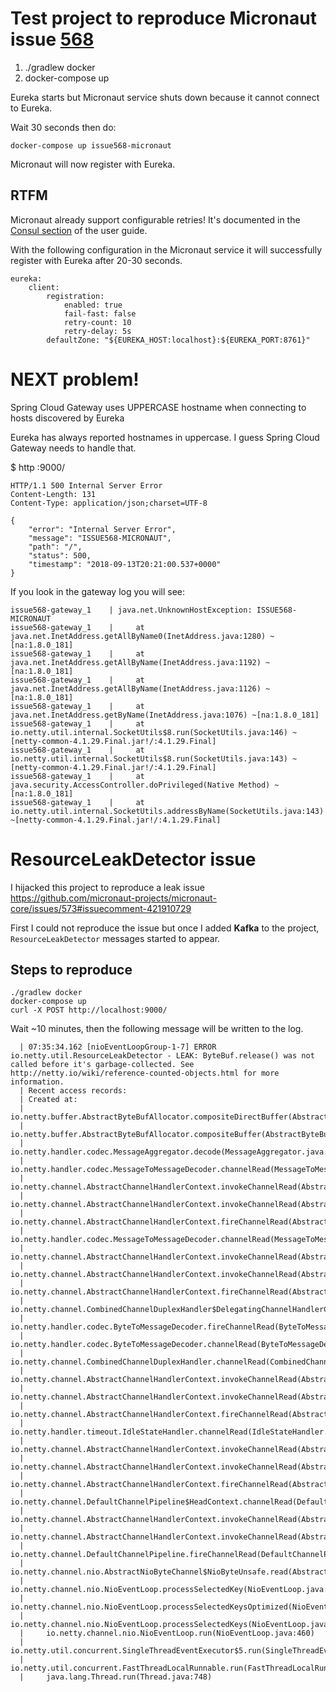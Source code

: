 # Test project to reproduce Micronaut issue [568](https://github.com/micronaut-projects/micronaut-core/issues/568)

1. ./gradlew docker
2. docker-compose up

Eureka starts but Micronaut service shuts down because it cannot connect to Eureka.

Wait 30 seconds then do:

`docker-compose up issue568-micronaut`

Micronaut will now register with Eureka.


## RTFM

Micronaut already support configurable retries!
It's documented in the [Consul section](https://docs.micronaut.io/latest/guide/index.html#_customizing_consul_service_registration) of the user guide.

With the following configuration in the Micronaut service it will successfully register with Eureka after 20-30 seconds.

```
eureka:
    client:
        registration:
            enabled: true
            fail-fast: false
            retry-count: 10
            retry-delay: 5s
        defaultZone: "${EUREKA_HOST:localhost}:${EUREKA_PORT:8761}"
```

# NEXT problem!

Spring Cloud Gateway uses UPPERCASE hostname when connecting to hosts discovered by Eureka

Eureka has always reported hostnames in uppercase. I guess Spring Cloud Gateway needs to handle that.

$ http :9000/
```
HTTP/1.1 500 Internal Server Error
Content-Length: 131
Content-Type: application/json;charset=UTF-8

{
    "error": "Internal Server Error", 
    "message": "ISSUE568-MICRONAUT", 
    "path": "/", 
    "status": 500, 
    "timestamp": "2018-09-13T20:21:00.537+0000"
}
```

If you look in the gateway log you will see:
```
issue568-gateway_1    | java.net.UnknownHostException: ISSUE568-MICRONAUT
issue568-gateway_1    | 	at java.net.InetAddress.getAllByName0(InetAddress.java:1280) ~[na:1.8.0_181]
issue568-gateway_1    | 	at java.net.InetAddress.getAllByName(InetAddress.java:1192) ~[na:1.8.0_181]
issue568-gateway_1    | 	at java.net.InetAddress.getAllByName(InetAddress.java:1126) ~[na:1.8.0_181]
issue568-gateway_1    | 	at java.net.InetAddress.getByName(InetAddress.java:1076) ~[na:1.8.0_181]
issue568-gateway_1    | 	at io.netty.util.internal.SocketUtils$8.run(SocketUtils.java:146) ~[netty-common-4.1.29.Final.jar!/:4.1.29.Final]
issue568-gateway_1    | 	at io.netty.util.internal.SocketUtils$8.run(SocketUtils.java:143) ~[netty-common-4.1.29.Final.jar!/:4.1.29.Final]
issue568-gateway_1    | 	at java.security.AccessController.doPrivileged(Native Method) ~[na:1.8.0_181]
issue568-gateway_1    | 	at io.netty.util.internal.SocketUtils.addressByName(SocketUtils.java:143) ~[netty-common-4.1.29.Final.jar!/:4.1.29.Final]
```

# ResourceLeakDetector issue

I hijacked this project to reproduce a leak issue https://github.com/micronaut-projects/micronaut-core/issues/573#issuecomment-421910729

First I could not reproduce the issue but once I added **Kafka** to the project, `ResourceLeakDetector` messages started to appear.

## Steps to reproduce

```
./gradlew docker
docker-compose up
curl -X POST http://localhost:9000/
```

Wait ~10 minutes, then the following message will be written to the log.

```
  | 07:35:34.162 [nioEventLoopGroup-1-7] ERROR io.netty.util.ResourceLeakDetector - LEAK: ByteBuf.release() was not called before it's garbage-collected. See http://netty.io/wiki/reference-counted-objects.html for more information.
  | Recent access records: 
  | Created at:
  | 	io.netty.buffer.AbstractByteBufAllocator.compositeDirectBuffer(AbstractByteBufAllocator.java:221)
  | 	io.netty.buffer.AbstractByteBufAllocator.compositeBuffer(AbstractByteBufAllocator.java:199)
  | 	io.netty.handler.codec.MessageAggregator.decode(MessageAggregator.java:255)
  | 	io.netty.handler.codec.MessageToMessageDecoder.channelRead(MessageToMessageDecoder.java:88)
  | 	io.netty.channel.AbstractChannelHandlerContext.invokeChannelRead(AbstractChannelHandlerContext.java:362)
  | 	io.netty.channel.AbstractChannelHandlerContext.invokeChannelRead(AbstractChannelHandlerContext.java:348)
  | 	io.netty.channel.AbstractChannelHandlerContext.fireChannelRead(AbstractChannelHandlerContext.java:340)
  | 	io.netty.handler.codec.MessageToMessageDecoder.channelRead(MessageToMessageDecoder.java:102)
  | 	io.netty.channel.AbstractChannelHandlerContext.invokeChannelRead(AbstractChannelHandlerContext.java:362)
  | 	io.netty.channel.AbstractChannelHandlerContext.invokeChannelRead(AbstractChannelHandlerContext.java:348)
  | 	io.netty.channel.AbstractChannelHandlerContext.fireChannelRead(AbstractChannelHandlerContext.java:340)
  | 	io.netty.channel.CombinedChannelDuplexHandler$DelegatingChannelHandlerContext.fireChannelRead(CombinedChannelDuplexHandler.java:438)
  | 	io.netty.handler.codec.ByteToMessageDecoder.fireChannelRead(ByteToMessageDecoder.java:310)
  | 	io.netty.handler.codec.ByteToMessageDecoder.channelRead(ByteToMessageDecoder.java:284)
  | 	io.netty.channel.CombinedChannelDuplexHandler.channelRead(CombinedChannelDuplexHandler.java:253)
  | 	io.netty.channel.AbstractChannelHandlerContext.invokeChannelRead(AbstractChannelHandlerContext.java:362)
  | 	io.netty.channel.AbstractChannelHandlerContext.invokeChannelRead(AbstractChannelHandlerContext.java:348)
  | 	io.netty.channel.AbstractChannelHandlerContext.fireChannelRead(AbstractChannelHandlerContext.java:340)
  | 	io.netty.handler.timeout.IdleStateHandler.channelRead(IdleStateHandler.java:286)
  | 	io.netty.channel.AbstractChannelHandlerContext.invokeChannelRead(AbstractChannelHandlerContext.java:362)
  | 	io.netty.channel.AbstractChannelHandlerContext.invokeChannelRead(AbstractChannelHandlerContext.java:348)
  | 	io.netty.channel.AbstractChannelHandlerContext.fireChannelRead(AbstractChannelHandlerContext.java:340)
  | 	io.netty.channel.DefaultChannelPipeline$HeadContext.channelRead(DefaultChannelPipeline.java:1434)
  | 	io.netty.channel.AbstractChannelHandlerContext.invokeChannelRead(AbstractChannelHandlerContext.java:362)
  | 	io.netty.channel.AbstractChannelHandlerContext.invokeChannelRead(AbstractChannelHandlerContext.java:348)
  | 	io.netty.channel.DefaultChannelPipeline.fireChannelRead(DefaultChannelPipeline.java:965)
  | 	io.netty.channel.nio.AbstractNioByteChannel$NioByteUnsafe.read(AbstractNioByteChannel.java:163)
  | 	io.netty.channel.nio.NioEventLoop.processSelectedKey(NioEventLoop.java:646)
  | 	io.netty.channel.nio.NioEventLoop.processSelectedKeysOptimized(NioEventLoop.java:581)
  | 	io.netty.channel.nio.NioEventLoop.processSelectedKeys(NioEventLoop.java:498)
  | 	io.netty.channel.nio.NioEventLoop.run(NioEventLoop.java:460)
  | 	io.netty.util.concurrent.SingleThreadEventExecutor$5.run(SingleThreadEventExecutor.java:884)
  | 	io.netty.util.concurrent.FastThreadLocalRunnable.run(FastThreadLocalRunnable.java:30)
  | 	java.lang.Thread.run(Thread.java:748)
```
